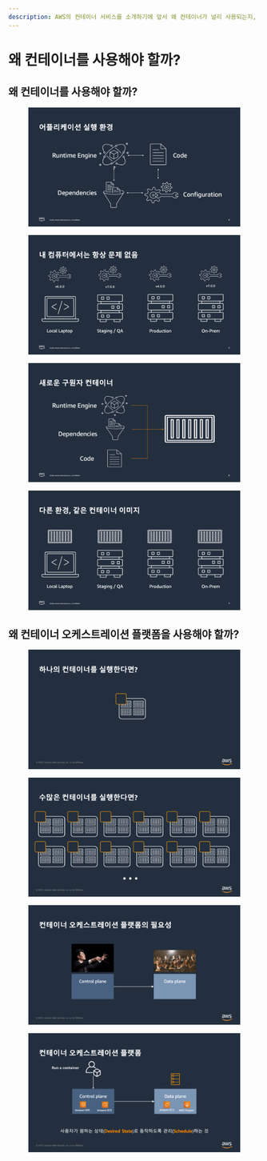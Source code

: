 ```yaml
---
description: AWS의 컨테이너 서비스를 소개하기에 앞서 왜 컨테이너가 널리 사용되는지, 왜 컨테이너 오케스트레이션 플랫폼이 필요한지에 대해서 알아봅니다.
---
```


# 왜 컨테이너를 사용해야 할까?

## 왜 컨테이너를 사용해야 할까?

<figure><img src="../.gitbook/assets/why-container-1.png" alt=""><figcaption></figcaption></figure>



<figure><img src="../.gitbook/assets/why-container-2.png" alt=""><figcaption></figcaption></figure>



<figure><img src="../.gitbook/assets/why-container-3.png" alt=""><figcaption></figcaption></figure>



<figure><img src="../.gitbook/assets/why-container-4.png" alt=""><figcaption></figcaption></figure>



## 왜 컨테이너 오케스트레이션 플랫폼을 사용해야 할까?

<figure><img src="../.gitbook/assets/why-container-orchestration-1.png" alt=""><figcaption></figcaption></figure>

<figure><img src="../.gitbook/assets/why-container-orchestration-2.png" alt=""><figcaption></figcaption></figure>



<figure><img src="../.gitbook/assets/why-container-orchestration-3.png" alt=""><figcaption></figcaption></figure>

<figure><img src="../.gitbook/assets/why-container-orchestration-4.png" alt=""><figcaption></figcaption></figure>

